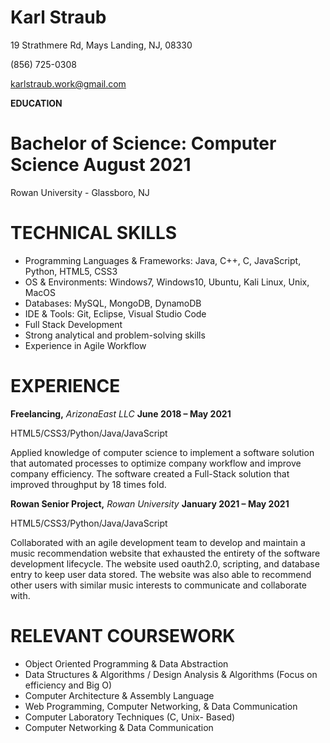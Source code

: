 
# **Karl Straub**

19 Strathmere Rd, Mays Landing, NJ, 08330

(856) 725-0308

[karlstraub.work@gmail.com](mailto:leedev48@students.rowan.edu)

**EDUCATION**

# Bachelor of Science: Computer Science August 2021

Rowan University - Glassboro, NJ

# TECHNICAL SKILLS

- Programming Languages &amp; Frameworks: Java, C++, C, JavaScript, Python, HTML5, CSS3
- OS &amp; Environments: Windows7, Windows10, Ubuntu, Kali Linux, Unix, MacOS
- Databases: MySQL, MongoDB, DynamoDB
- IDE &amp; Tools: Git, Eclipse, Visual Studio Code
- Full Stack Development
- Strong analytical and problem-solving skills
- Experience in Agile Workflow

# EXPERIENCE

**Freelancing,** _ArizonaEast LLC_ **June 2018 – May 2021**

HTML5/CSS3/Python/Java/JavaScript

Applied knowledge of computer science to implement a software solution that automated processes to optimize company workflow and improve company efficiency. The software created a Full-Stack solution that improved throughput by 18 times fold.

**Rowan Senior Project,** _Rowan University_ **January 2021 – May 2021**

HTML5/CSS3/Python/Java/JavaScript

Collaborated with an agile development team to develop and maintain a music recommendation website that exhausted the entirety of the software development lifecycle. The website used oauth2.0, scripting, and database entry to keep user data stored. The website was also able to recommend other users with similar music interests to communicate and collaborate with.

# RELEVANT COURSEWORK

- Object Oriented Programming &amp; Data Abstraction
- Data Structures &amp; Algorithms / Design Analysis &amp; Algorithms (Focus on efficiency and Big O)
- Computer Architecture &amp; Assembly Language
- Web Programming, Computer Networking, &amp; Data Communication
- Computer Laboratory Techniques (C, Unix- Based)
- Computer Networking &amp; Data Communication